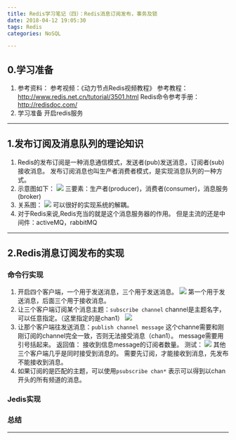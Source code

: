 ```yaml
---
title: Redis学习笔记（四）：Redis消息订阅发布，事务及锁
date: 2018-04-12 19:05:30
tags: Redis
categories: NoSQL

---
```

## 0.学习准备
1. 参考资料：
	参考视频：《动力节点Redis视频教程》
	参考教程：<http://www.redis.net.cn/tutorial/3501.html>
	Redis命令参考手册：
	<http://redisdoc.com/>
2. 学习准备
开启redis服务

---
## 1.发布订阅及消息队列的理论知识
1. Redis的发布订阅是一种消息通信模式，发送者(pub)发送消息，订阅者(sub)接收消息。
发布订阅消息也叫生产者消费者模式，是实现消息队列的一种方式。
2. 示意图如下：
![](http://p5ki4lhmo.bkt.clouddn.com/00037Redis%E5%AD%A6%E4%B9%A04-01.jpg)
三要素：生产者(producer)，消费者(consumer)，消息服务(broker)
3. 关系图：
![](http://p5ki4lhmo.bkt.clouddn.com/00037Redis%E5%AD%A6%E4%B9%A04-02.jpg)
可以很好的实现系统的解耦。
4. 对于Redis来说,Redis充当的就是这个消息服务器的作用。
但是主流的还是中间件：activeMQ，rabbitMQ

---
## 2.Redis消息订阅发布的实现
### 命令行实现
1. 开启四个客户端，一个用于发送消息，三个用于发送消息。
![](http://p5ki4lhmo.bkt.clouddn.com/00037Redis%E5%AD%A6%E4%B9%A04-03.jpg)
第一个用于发送消息，后面三个用于接收消息。
2. 让三个客户端订阅某个消息主题：`subscribe channel`
channel是主题名字，可以任意指定。（这里指定的是chan1）
![](http://p5ki4lhmo.bkt.clouddn.com/00037Redis%E5%AD%A6%E4%B9%A04-04.jpg)
3. 让那个客户端往发送消息：`publish channel message`
这个channe需要和刚刚订阅的channel完全一致，否则无法接受消息（chan1）。
message需要用引号括起来。
返回值：
接收到信息message的订阅者数量。
测试：
![](http://p5ki4lhmo.bkt.clouddn.com/00037Redis%E5%AD%A6%E4%B9%A04-05.jpg)
其他三个客户端几乎是同时接受到消息的。
需要先订阅，才能接收到消息，先发布不能接收到消息。
4. 如果订阅的是匹配的主题，可以使用`psubscribe chan*`
表示可以得到以chan开头的所有频道的消息。

### Jedis实现

### 总结


---
